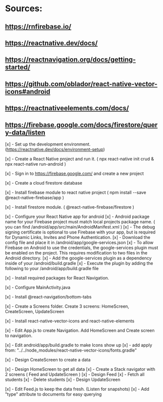 # Sources:
## https://rnfirebase.io/
## https://reactnative.dev/docs/
## https://reactnavigation.org/docs/getting-started/
## https://github.com/oblador/react-native-vector-icons#android
## https://reactnativeelements.com/docs/
## https://firebase.google.com/docs/firestore/query-data/listen

[x] - Set up the development environment. (https://reactnative.dev/docs/environment-setup)

[x] - Create a React Native project and run it. ( npx react-native init crud & npx react-native run-android )

[x] - Sign in to https://firebase.google.com/ and create a new project

[x] - Create a cloud firestore database

[x] - Install firebase module to react native project ( npm install --save @react-native-firebase/app )

[x] - Install firestore module. ( @react-native-firebase/firestore )

[x] - Configure your React Native app for android
    [x] - Android package name for your Firebase project must match local projects package name.
        ( you can find /android/app/src/main/AndroidManifest.xml )
    [x] - The debug signing certificate is optional to use Firebase with your app, but is required for Dynamic Links, Invites and Phone Authentication.
    [x] - Download the config file and place it in /android/app/google-services.json
    [x] - To allow Firebase on Android to use the credentials, the google-services plugin must be enabled on the project. This requires modification to two files in the Android directory.
        [x] - Add the google-services plugin as a dependency inside of your /android/build.gradle
        [x] - Execute the plugin by adding the following to your /android/app/build.gradle file

[x] - Install required packages for React Navigation.

[x] - Configure MainActivity.java

[x] - Install @react-navigation/bottom-tabs

[x] - Create a Screens folder. Create 3 screens: HomeScreen, CreateScreen, UpdateScreen

[x] - Install react-native-vector-icons and react-native-elements

[x] - Edit App.js to create Navigation. Add HomeScreen and Create screen to navigation.

[x] - Edit android/app/build.gradle to make Icons show up 
    [x] - add apply from: "../../node_modules/react-native-vector-icons/fonts.gradle"

[x] - Design CreateScreen to create a data

[x] - Design HomeScreen to get all data
    [x] - Create a Stack navigator with 2 screens ( Feed and UpdateScreen )
    [x] - Design Feed
        [x] - Fetch all students
        [x] - Delete students
    [x] - Design UpdateScreen

[x] - Edit Feed.js to keep the data fresh. (Listen for snapshots)
    [x] - Add "type" attribute to documents for easy querying
